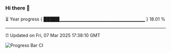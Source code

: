 ### Hi there 👋

⏳ Year progress { █████▁▁▁▁▁▁▁▁▁▁▁▁▁▁▁▁▁▁▁▁▁▁▁▁▁ } 18.01 %

---

⏰ Updated on Fri, 07 Mar 2025 17:38:10 GMT

![Progress Bar CI](https://github.com/IshwaranRudhara/GIT-ACTION/workflows/Progress%20Bar%20CI/badge.svg)
